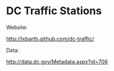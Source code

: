 DC Traffic Stations
===================

Website:

http://lxbarth.github.com/dc-traffic/

Data:

http://data.dc.gov/Metadata.aspx?id=706

